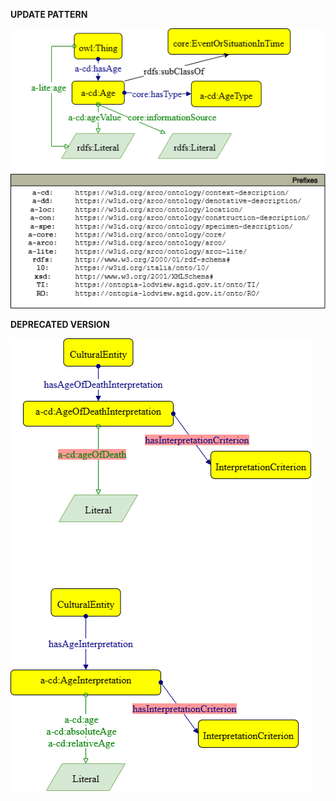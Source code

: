 **UPDATE PATTERN**


![Age pattern graph](https://github.com/ICCD-MiBACT/ArCo/blob/DEV-1.3.0/ArCo-release/test/2.0/Age/Age-Pattern.drawio.png?raw=true)


**DEPRECATED VERSION**


![Age pattern graph](https://github.com/ICCD-MiBACT/ArCo/blob/DEV-1.3.0/ArCo-release/test/2.0/Age/Age-v1.drawio.png?raw=true)
